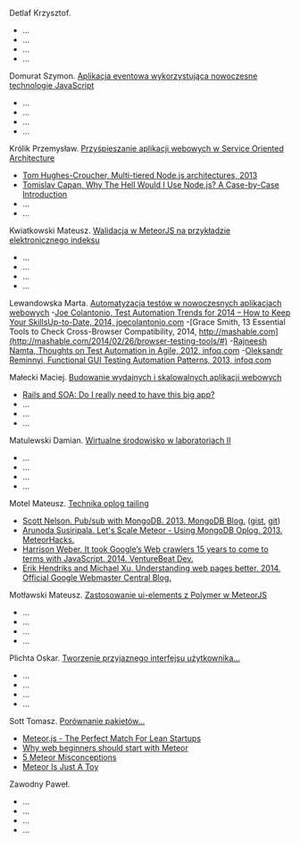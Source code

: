 Detlaf Krzysztof.
- …
- …
- …
- …

Domurat Szymon. [Aplikacja eventowa wykorzystująca nowoczesne technologie JavaScript](https://github.com/sdomurat/mgr)
- …
- …
- …
- …


Królik Przemysław. [Przyśpieszanie aplikacji webowych w Service Oriented Architecture](https://github.com/Necromos/mgr)
- [Tom Hughes-Croucher, Multi-tiered Node.js architectures, 2013](https://www.youtube.com/watch?v=xzX5nXj__3I)
- [Tomislav Capan, Why The Hell Would I Use Node.js? A Case-by-Case Introduction](http://www.toptal.com/nodejs/why-the-hell-would-i-use-node-js)
- …
- …


Kwiatkowski Mateusz. [Walidacja w MeteorJS na przykładzie elektronicznego indeksu](https://github.com/Flover/praca_magisterska)
- …
- …
- …
- …


Lewandowska Marta. [Automatyzacja testów w nowoczesnych aplikacjach webowych](https://github.com/mlewandowska/thesis)
-[Joe Colantonio, Test Automation Trends for 2014 – How to Keep Your SkillsUp-to-Date, 2014, joecolantonio.com](http://www.joecolantonio.com/2014/01/14/test-automation-trends-for-2014-how-to-keep-your-skills-up-to-date/)
-[Grace Smith, 13 Essential Tools to Check Cross-Browser Compatibility, 2014, http://mashable.com](http://mashable.com/2014/02/26/browser-testing-tools/#)
-[Rajneesh Namta, Thoughts on Test Automation in Agile, 2012, infoq.com](http://www.infoq.com/articles/thoughts-on-test-automation-in-agile)
-[Oleksandr Reminnyi, Functional GUI Testing Automation Patterns, 2013, infoq.com](http://www.infoq.com/articles/gui-automation-patterns) 


Małecki Maciej. [Budowanie wydajnych i skalowalnych aplikacji webowych](https://github.com/smt116/master-thesis)
- [Rails and SOA: Do I really need to have this big app?](http://blog.arkency.com/2013/12/rails-and-soa-do-i-really-need-to-have-this-big-app/)
- …
- …
- …

Matulewski Damian. [Wirtualne środowisko w laboratoriach II](https://github.com/dmatulewski/mgr)
- …
- …
- …
- …


Motel Mateusz. [Technika oplog tailing](https://github.com/mmotel/master-thesis)
- [Scott Nelson. Pub/sub with MongoDB. 2013. MongoDB Blog.](http://blog.mongodb.org/post/29495793738/pub-sub-with-mongodb) ([gist](https://gist.github.com/scttnlsn/3210919), [git](https://github.com/scttnlsn/mubsub))
- [Arunoda Susiripala. Let's Scale Meteor - Using MongoDB Oplog. 2013. MeteorHacks.](http://meteorhacks.com/lets-scale-meteor.html)
- [Harrison Weber. It took Google’s Web crawlers 15 years to come to terms with JavaScript. 2014. VentureBeat Dev. ](http://venturebeat.com/2014/05/23/it-took-googles-web-crawlers-15-years-to-come-to-terms-with-javascript/)
- [Erik Hendriks and Michael Xu. Understanding web pages better. 2014. Official Google Webmaster Central Blog. ](http://googlewebmastercentral.blogspot.com/2014/05/understanding-web-pages-better.html)


Motławski Mateusz. [Zastosowanie ui-elements z Polymer w MeteorJS](https://github.com/miotla007/magisterka)
- …
- …
- …
- …


Plichta Oskar. [Tworzenie przyjaznego interfejsu użytkownika…](https://github.com/oplichta/magisterka)
- …
- …
- …
- …


Sott Tomasz. [Porównanie pakietów…](https://github.com/tsott/mgr)
- [Meteor.js - The Perfect Match For Lean Startups](http://www.manuel-schoebel.com/blog/meteorjs-the-perfect-match-for-lean-startups)
- [Why web beginners should start with Meteor](https://www.meteor.com/blog/2013/12/13/why-web-beginners-should-start-with-meteor)
- [5 Meteor Misconceptions](https://www.discovermeteor.com/blog/meteor-misconceptions/)
- [Meteor Is Just A Toy](http://www.screamingatmyscreen.com/2012/4/meteor-is-just-a-toy/)


Zawodny Paweł.
- …
- …
- …
- …
